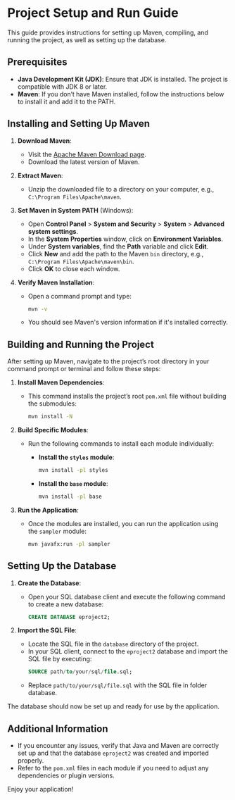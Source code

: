 # Project Setup and Run Guide

This guide provides instructions for setting up Maven, compiling, and running the project, as well as setting up the database.

## Prerequisites

- **Java Development Kit (JDK)**: Ensure that JDK is installed. The project is compatible with JDK 8 or later.
- **Maven**: If you don’t have Maven installed, follow the instructions below to install it and add it to the PATH.

## Installing and Setting Up Maven

1. **Download Maven**:
    - Visit the [Apache Maven Download page](https://maven.apache.org/download.cgi).
    - Download the latest version of Maven.

2. **Extract Maven**:
    - Unzip the downloaded file to a directory on your computer, e.g., `C:\Program Files\Apache\maven`.

3. **Set Maven in System PATH** (Windows):
    - Open **Control Panel** > **System and Security** > **System** > **Advanced system settings**.
    - In the **System Properties** window, click on **Environment Variables**.
    - Under **System variables**, find the **Path** variable and click **Edit**.
    - Click **New** and add the path to the Maven `bin` directory, e.g., `C:\Program Files\Apache\maven\bin`.
    - Click **OK** to close each window.

4. **Verify Maven Installation**:
    - Open a command prompt and type:
      ```bash
      mvn -v
      ```
    - You should see Maven's version information if it's installed correctly.

## Building and Running the Project

After setting up Maven, navigate to the project’s root directory in your command prompt or terminal and follow these steps:

1. **Install Maven Dependencies**:
    - This command installs the project’s root `pom.xml` file without building the submodules:
      ```bash
      mvn install -N
      ```

2. **Build Specific Modules**:
    - Run the following commands to install each module individually:

        - **Install the `styles` module**:
          ```bash
          mvn install -pl styles
          ```

        - **Install the `base` module**:
          ```bash
          mvn install -pl base
          ```

3. **Run the Application**:
    - Once the modules are installed, you can run the application using the `sampler` module:
      ```bash
      mvn javafx:run -pl sampler
      ```

## Setting Up the Database

1. **Create the Database**:
    - Open your SQL database client and execute the following command to create a new database:
      ```sql
      CREATE DATABASE eproject2;
      ```

2. **Import the SQL File**:
    - Locate the SQL file in the `database` directory of the project.
    - In your SQL client, connect to the `eproject2` database and import the SQL file by executing:
      ```sql
      SOURCE path/to/your/sql/file.sql;
      ```
    - Replace `path/to/your/sql/file.sql` with the  SQL file in folder database.

The database should now be set up and ready for use by the application.

## Additional Information

- If you encounter any issues, verify that Java and Maven are correctly set up and that the database `eproject2` was created and imported properly.
- Refer to the `pom.xml` files in each module if you need to adjust any dependencies or plugin versions.

Enjoy your application!
